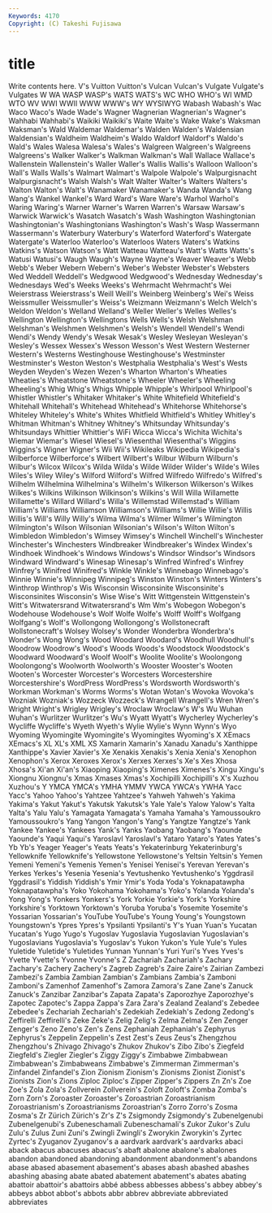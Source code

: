 ```yaml
---
Keywords: 4170 
Copyright: (C) Takeshi Fujisawa
---
```


# title

Write contents here.
 V's Vuitton Vuitton's Vulcan Vulcan's Vulgate Vulgate's
Vulgates W WA WASP WASP's WATS WATS's WC WHO WHO's
WI WMD WTO WV WWI WWII WWW WWW's WY WYSIWYG
Wabash Wabash's Wac Waco Waco's Wade Wade's Wagner Wagnerian Wagnerian's
Wagner's Wahhabi Wahhabi's Waikiki Waikiki's Waite Waite's Wake Wake's Waksman
Waksman's Wald Waldemar Waldemar's Walden Walden's Waldensian Waldensian's Waldheim Waldheim's
Waldo Waldorf Waldorf's Waldo's Wald's Wales Walesa Walesa's Wales's Walgreen
Walgreen's Walgreens Walgreens's Walker Walker's Walkman Walkman's Wall Wallace Wallace's
Wallenstein Wallenstein's Waller Waller's Wallis Wallis's Walloon Walloon's Wall's Walls
Walls's Walmart Walmart's Walpole Walpole's Walpurgisnacht Walpurgisnacht's Walsh Walsh's Walt
Walter Walter's Walters Walters's Walton Walton's Walt's Wanamaker Wanamaker's Wanda
Wanda's Wang Wang's Wankel Wankel's Ward Ward's Ware Ware's Warhol
Warhol's Waring Waring's Warner Warner's Warren Warren's Warsaw Warsaw's Warwick
Warwick's Wasatch Wasatch's Wash Washington Washingtonian Washingtonian's Washingtonians Washington's Wash's
Wasp Wassermann Wassermann's Waterbury Waterbury's Waterford Waterford's Watergate Watergate's Waterloo
Waterloo's Waterloos Waters Waters's Watkins Watkins's Watson Watson's Watt Watteau
Watteau's Watt's Watts Watts's Watusi Watusi's Waugh Waugh's Wayne Wayne's
Weaver Weaver's Webb Webb's Weber Webern Webern's Weber's Webster Webster's
Websters Wed Weddell Weddell's Wedgwood Wedgwood's Wednesday Wednesday's Wednesdays Wed's
Weeks Weeks's Wehrmacht Wehrmacht's Wei Weierstrass Weierstrass's Weill Weill's Weinberg
Weinberg's Wei's Weiss Weissmuller Weissmuller's Weiss's Weizmann Weizmann's Welch Welch's
Weldon Weldon's Welland Welland's Weller Weller's Welles Welles's Wellington Wellington's
Wellingtons Wells Wells's Welsh Welshman Welshman's Welshmen Welshmen's Welsh's Wendell
Wendell's Wendi Wendi's Wendy Wendy's Wesak Wesak's Wesley Wesleyan Wesleyan's
Wesley's Wessex Wessex's Wesson Wesson's West Western Westerner Western's Westerns
Westinghouse Westinghouse's Westminster Westminster's Weston Weston's Westphalia Westphalia's West's Wests
Weyden Weyden's Wezen Wezen's Wharton Wharton's Wheaties Wheaties's Wheatstone Wheatstone's
Wheeler Wheeler's Wheeling Wheeling's Whig Whig's Whigs Whipple Whipple's Whirlpool
Whirlpool's Whistler Whistler's Whitaker Whitaker's White Whitefield Whitefield's Whitehall Whitehall's
Whitehead Whitehead's Whitehorse Whitehorse's Whiteley Whiteley's White's Whites Whitfield Whitfield's
Whitley Whitley's Whitman Whitman's Whitney Whitney's Whitsunday Whitsunday's Whitsundays Whittier
Whittier's WiFi Wicca Wicca's Wichita Wichita's Wiemar Wiemar's Wiesel Wiesel's
Wiesenthal Wiesenthal's Wiggins Wiggins's Wigner Wigner's Wii Wii's Wikileaks Wikipedia
Wikipedia's Wilberforce Wilberforce's Wilbert Wilbert's Wilbur Wilburn Wilburn's Wilbur's Wilcox
Wilcox's Wilda Wilda's Wilde Wilder Wilder's Wilde's Wiles Wiles's Wiley
Wiley's Wilford Wilford's Wilfred Wilfredo Wilfredo's Wilfred's Wilhelm Wilhelmina Wilhelmina's
Wilhelm's Wilkerson Wilkerson's Wilkes Wilkes's Wilkins Wilkinson Wilkinson's Wilkins's Will
Willa Willamette Willamette's Willard Willard's Willa's Willemstad Willemstad's William William's
Williams Williamson Williamson's Williams's Willie Willie's Willis Willis's Will's Willy
Willy's Wilma Wilma's Wilmer Wilmer's Wilmington Wilmington's Wilson Wilsonian Wilsonian's
Wilson's Wilton Wilton's Wimbledon Wimbledon's Wimsey Wimsey's Winchell Winchell's Winchester
Winchester's Winchesters Windbreaker Windbreaker's Windex Windex's Windhoek Windhoek's Windows Windows's
Windsor Windsor's Windsors Windward Windward's Winesap Winesap's Winfred Winfred's Winfrey
Winfrey's Winifred Winifred's Winkle Winkle's Winnebago Winnebago's Winnie Winnie's Winnipeg
Winnipeg's Winston Winston's Winters Winters's Winthrop Winthrop's Wis Wisconsin Wisconsinite
Wisconsinite's Wisconsinites Wisconsin's Wise Wise's Witt Wittgenstein Wittgenstein's Witt's Witwatersrand
Witwatersrand's Wm Wm's Wobegon Wobegon's Wodehouse Wodehouse's Wolf Wolfe Wolfe's
Wolff Wolff's Wolfgang Wolfgang's Wolf's Wollongong Wollongong's Wollstonecraft Wollstonecraft's Wolsey
Wolsey's Wonder Wonderbra Wonderbra's Wonder's Wong Wong's Wood Woodard Woodard's
Woodhull Woodhull's Woodrow Woodrow's Wood's Woods Woods's Woodstock Woodstock's Woodward
Woodward's Woolf Woolf's Woolite Woolite's Woolongong Woolongong's Woolworth Woolworth's Wooster
Wooster's Wooten Wooten's Worcester Worcester's Worcesters Worcestershire Worcestershire's WordPress WordPress's
Wordsworth Wordsworth's Workman Workman's Worms Worms's Wotan Wotan's Wovoka Wovoka's
Wozniak Wozniak's Wozzeck Wozzeck's Wrangell Wrangell's Wren Wren's Wright Wright's
Wrigley Wrigley's Wroclaw Wroclaw's W's Wu Wuhan Wuhan's Wurlitzer Wurlitzer's
Wu's Wyatt Wyatt's Wycherley Wycherley's Wycliffe Wycliffe's Wyeth Wyeth's Wylie
Wylie's Wynn Wynn's Wyo Wyoming Wyomingite Wyomingite's Wyomingites Wyoming's X
XEmacs XEmacs's XL XL's XML XS Xamarin Xamarin's Xanadu Xanadu's
Xanthippe Xanthippe's Xavier Xavier's Xe Xenakis Xenakis's Xenia Xenia's Xenophon
Xenophon's Xerox Xeroxes Xerox's Xerxes Xerxes's Xe's Xes Xhosa Xhosa's
Xi'an Xi'an's Xiaoping Xiaoping's Ximenes Ximenes's Xingu Xingu's Xiongnu Xiongnu's
Xmas Xmases Xmas's Xochipilli Xochipilli's X's Xuzhou Xuzhou's Y YMCA
YMCA's YMHA YMMV YWCA YWCA's YWHA Yacc Yacc's Yahoo Yahoo's
Yahtzee Yahtzee's Yahweh Yahweh's Yakima Yakima's Yakut Yakut's Yakutsk Yakutsk's
Yale Yale's Yalow Yalow's Yalta Yalta's Yalu Yalu's Yamagata Yamagata's
Yamaha Yamaha's Yamoussoukro Yamoussoukro's Yang Yangon Yangon's Yang's Yangtze Yangtze's
Yank Yankee Yankee's Yankees Yank's Yanks Yaobang Yaobang's Yaounde Yaounde's
Yaqui Yaqui's Yaroslavl Yaroslavl's Yataro Yataro's Yates Yates's Yb Yb's
Yeager Yeager's Yeats Yeats's Yekaterinburg Yekaterinburg's Yellowknife Yellowknife's Yellowstone Yellowstone's
Yeltsin Yeltsin's Yemen Yemeni Yemeni's Yemenis Yemen's Yenisei Yenisei's Yerevan
Yerevan's Yerkes Yerkes's Yesenia Yesenia's Yevtushenko Yevtushenko's Yggdrasil Yggdrasil's Yiddish
Yiddish's Ymir Ymir's Yoda Yoda's Yoknapatawpha Yoknapatawpha's Yoko Yokohama Yokohama's
Yoko's Yolanda Yolanda's Yong Yong's Yonkers Yonkers's York Yorkie Yorkie's
York's Yorkshire Yorkshire's Yorktown Yorktown's Yoruba Yoruba's Yosemite Yosemite's Yossarian
Yossarian's YouTube YouTube's Young Young's Youngstown Youngstown's Ypres Ypres's Ypsilanti
Ypsilanti's Y's Yuan Yuan's Yucatan Yucatan's Yugo Yugo's Yugoslav Yugoslavia
Yugoslavian Yugoslavian's Yugoslavians Yugoslavia's Yugoslav's Yukon Yukon's Yule Yule's Yules
Yuletide Yuletide's Yuletides Yunnan Yunnan's Yuri Yuri's Yves Yves's Yvette
Yvette's Yvonne Yvonne's Z Zachariah Zachariah's Zachary Zachary's Zachery Zachery's
Zagreb Zagreb's Zaire Zaire's Zairian Zambezi Zambezi's Zambia Zambian Zambian's
Zambians Zambia's Zamboni Zamboni's Zamenhof Zamenhof's Zamora Zamora's Zane Zane's
Zanuck Zanuck's Zanzibar Zanzibar's Zapata Zapata's Zaporozhye Zaporozhye's Zapotec Zapotec's
Zappa Zappa's Zara Zara's Zealand Zealand's Zebedee Zebedee's Zechariah Zechariah's
Zedekiah Zedekiah's Zedong Zedong's Zeffirelli Zeffirelli's Zeke Zeke's Zelig Zelig's
Zelma Zelma's Zen Zenger Zenger's Zeno Zeno's Zen's Zens Zephaniah
Zephaniah's Zephyrus Zephyrus's Zeppelin Zeppelin's Zest Zest's Zeus Zeus's Zhengzhou
Zhengzhou's Zhivago Zhivago's Zhukov Zhukov's Zibo Zibo's Ziegfeld Ziegfeld's Ziegler
Ziegler's Ziggy Ziggy's Zimbabwe Zimbabwean Zimbabwean's Zimbabweans Zimbabwe's Zimmerman Zimmerman's
Zinfandel Zinfandel's Zion Zionism Zionism's Zionisms Zionist Zionist's Zionists Zion's
Zions Ziploc Ziploc's Zipper Zipper's Zippers Zn Zn's Zoe Zoe's
Zola Zola's Zollverein Zollverein's Zoloft Zoloft's Zomba Zomba's Zorn Zorn's
Zoroaster Zoroaster's Zoroastrian Zoroastrianism Zoroastrianism's Zoroastrianisms Zoroastrian's Zorro Zorro's Zosma
Zosma's Zr Zürich Zürich's Zr's Z's Zsigmondy Zsigmondy's Zubenelgenubi Zubenelgenubi's
Zubeneschamali Zubeneschamali's Zukor Zukor's Zulu Zulu's Zulus Zuni Zuni's Zwingli
Zwingli's Zworykin Zworykin's Zyrtec Zyrtec's Zyuganov Zyuganov's a aardvark aardvark's
aardvarks abaci aback abacus abacuses abacus's abaft abalone abalone's abalones
abandon abandoned abandoning abandonment abandonment's abandons abase abased abasement abasement's
abases abash abashed abashes abashing abasing abate abated abatement abatement's
abates abating abattoir abattoir's abattoirs abbé abbess abbesses abbess's abbey
abbey's abbeys abbot abbot's abbots abbr abbrev abbreviate abbreviated abbreviates

